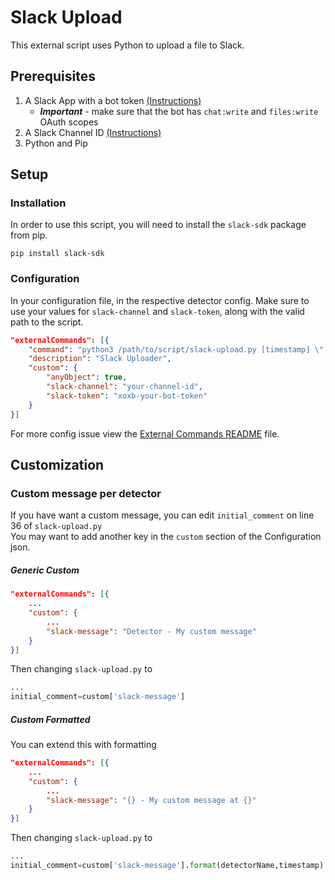 # Slack Upload
This external script uses Python to upload a file to Slack. 

## Prerequisites
1) A Slack App with a bot token [(Instructions)](https://api.slack.com/authentication/basics)
    - ***Important*** - make sure that the bot has `chat:write` and `files:write` OAuth scopes
2) A Slack Channel ID [(Instructions)](https://help.socialintents.com/article/148-how-to-find-your-slack-team-id-and-slack-channel-id)
3) Python and Pip

## Setup
### Installation
In order to use this script, you will need to install the `slack-sdk` package from pip.
```
pip install slack-sdk
```

### Configuration
In your configuration file, in the respective detector config. Make sure to use your values for `slack-channel` and `slack-token`, along with the valid path to the script.
```json
"externalCommands": [{
    "command": "python3 /path/to/script/slack-upload.py [timestamp] \"[detectorName]\" [recordingRelPath] [filename] [custom]",
    "description": "Slack Uploader",
    "custom": {
        "anyObject": true,
        "slack-channel": "your-channel-id",
        "slack-token": "xoxb-your-bot-token"
    }     
}]
```
For more config issue view the [External Commands README](../../README.md#external-commands) file.
## Customization
### Custom message per detector
If you have want a custom message, you can edit `initial_comment` on line 36 of `slack-upload.py`<br>
You may want to add another key in the `custom` section of the Configuration json.<br>
##### Generic Custom
```json
"externalCommands": [{
    ...
    "custom": {
        ...
        "slack-message": "Detector - My custom message"
    } 
}]       
```
Then changing `slack-upload.py` to
```python
...
initial_comment=custom['slack-message']
```

##### Custom Formatted
You can extend this with formatting 
```json
"externalCommands": [{
    ...
    "custom": {
        ...
        "slack-message": "{} - My custom message at {}"
    } 
}]       
```
Then changing `slack-upload.py` to
```python
...
initial_comment=custom['slack-message'].format(detectorName,timestamp)
```
